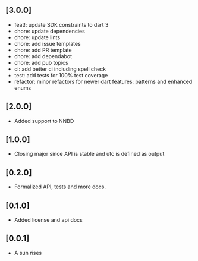## [3.0.0]
- feat!: update SDK constraints to dart 3
- chore: update dependencies
- chore: update lints
- chore: add issue templates
- chore: add PR template
- chore: add dependabot
- chore: add pub topics
- ci: add better ci including spell check
- test: add tests for 100% test coverage
- refactor:  minor refactors for newer dart features: patterns and enhanced enums

## [2.0.0]
- Added support to NNBD

## [1.0.0]
- Closing major since API is stable and utc is defined as output

## [0.2.0]
- Formalized API, tests and more docs.

## [0.1.0]
- Added license and api docs

## [0.0.1]
- A sun rises
